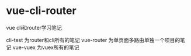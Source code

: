 # vue-cli-router
vue cli和router学习笔记

cli-test 为router和cli所有的笔记
vue-router 为单页面多路由单独一个项目的笔记
vue-vuex 为vuex所有的笔记
